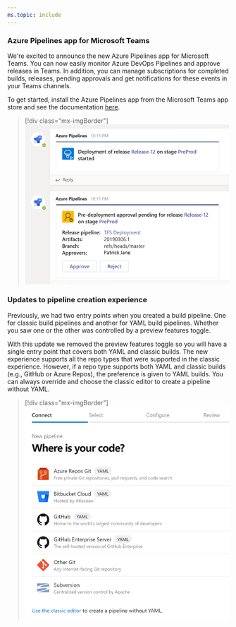 ```yaml
---
ms.topic: include
---
```


### Azure Pipelines app for Microsoft Teams

We're excited to announce the new Azure Pipelines app for Microsoft Teams. You can now easily monitor Azure DevOps Pipelines and approve releases in Teams. In addition, you can manage subscriptions for completed builds, releases, pending approvals and get notifications for these events in your Teams channels.

To get started, install the Azure Pipelines app from the Microsoft Teams app store and see the documentation [here](https://docs.microsoft.com/azure/devops/pipelines/integrations/microsoft-teams?view=azure-devops).

> [!div class="mx-imgBorder"]
> ![Azure Pipelines app for Microsoft Teams.](../../media/151_09.png "Azure Pipelines app for Microsoft Teams")

### Updates to pipeline creation experience

Previously, we had two entry points when you created a build pipeline. One for classic build pipelines and another for YAML build pipelines. Whether you saw one or the other was controlled by a preview features toggle. 

With this update we removed the preview features toggle so you will have a single entry point that covers both YAML and classic builds. The new experience supports all the repo types that were supported in the classic experience. However, if a repo type supports both YAML and classic builds (e.g., GitHub or Azure Repos), the preference is given to YAML builds. You can always override and choose the classic editor to create a pipeline without YAML.

> [!div class="mx-imgBorder"]
> ![New pipeline - where is your code?.](../../media/151_10.png "New pipeline - where is your code?")
